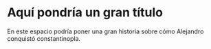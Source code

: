 # Aquí pondría un gran título

En este espacio podría poner una gran historia sobre
cómo Alejandro conquistó constantinopla.
